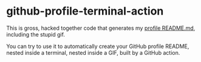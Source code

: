 # github-profile-terminal-action

This is gross, hacked together code that generates my [profile README.md](https://github.com/liamg), including the stupid gif.

You can try to use it to automatically create your GitHub profile README, nested inside a terminal, nested inside a GIF, built by a GitHub action.

